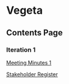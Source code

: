 # Vegeta

## Contents Page

### Iteration 1
  
[Meeting Minutes 1](https://www.google.com](https://temahau-my.sharepoint.com/:w:/r/personal/charat1_student_eit_ac_nz/_layouts/15/Doc.aspx?sourcedoc=%7BB5A6AF79-C3DF-4B8A-829C-461482420800%7D&file=Group%20Meeting%20Report%20iteration%201.docx&action=default&mobileredirect=true&wdOrigin=OUTLOOK-METAOS.FILEBROWSER))

[Stakeholder Register](https://www.google.com](https://temahau-my.sharepoint.com/:w:/r/personal/charat1_student_eit_ac_nz/_layouts/15/Doc.aspx?sourcedoc=%7BB5A6AF79-C3DF-4B8A-829C-461482420800%7D&file=Group%20Meeting%20Report%20iteration%201.docx&action=default&mobileredirect=true&wdOrigin=OUTLOOK-METAOS.FILEBROWSER)](https://temahau-my.sharepoint.com/:w:/r/personal/charat1_student_eit_ac_nz/_layouts/15/Doc.aspx?sourcedoc=%7B2932CF6F-F9F1-40F9-9E66-01D30C8746EA%7D&file=Stakeholder%20register.docx&action=default&mobileredirect=true&wdOrigin=OUTLOOK-METAOS.FILEBROWSER))
